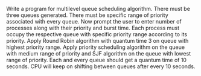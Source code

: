 Write a program for multilevel queue scheduling algorithm. There must be three
queues generated. There must be specific range of priority associated with every queue.
Now prompt the user to enter number of processes along with their priority and burst
time. Each process must occupy the respective queue with specific priority range
according to its priority. Apply Round Robin algorithm with quantum time 3 on queue
with highest priority range. Apply priority scheduling algorithm on the queue with
medium range of priority and SJF algorithm on the queue with lowest range of
priority. Each and every queue should get a quantum time of 10 seconds. CPU will
keep on shifting between queues after every 10 seconds.
